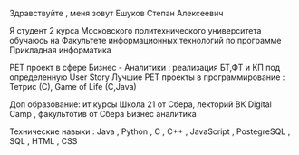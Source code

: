 Здравствуйте , меня зовут Ешуков Степан Алексеевич

Я студент 2 курса Московского политехнического университета обучаюсь на Факультете информационных технологий по программе Прикладная информатика

PET проект в сфере Бизнес - Аналитики : реализация БТ,ФТ и КП под определенную User Story
Лучшие PET проекты в программирование : Тетрис (С), Game of Life (C,Java)


Доп образование: ит курсы Школа 21 от Сбера, лекторий ВК Digital Camp , факультотив от Сбера Бизнес аналитика

Технические навыки : Java , Python , С , С++ , JavaScript , PostegreSQL , SQL , HTML , CSS
